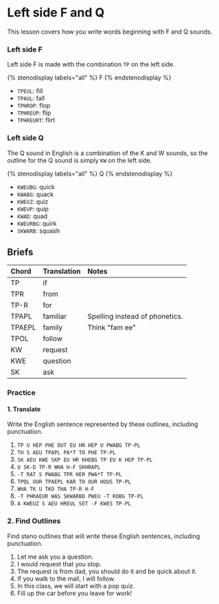 # Left side F and Q

This lesson covers how you write words beginning with F and Q sounds.

### Left side F

Left side F is made with the combination `TP` on the left side.

{% stenodisplay labels="all" %}
F
{% endstenodisplay %}

* `TPEUL`: fill
* `TPAUL`: fall
* `TPHROP`: flop
* `TPHREUP`: flip
* `TPHREURT`: flirt

### Left side Q

The Q sound in English is a combination of the K and W sounds, so the outline for the Q sound is simply `KW` on the left side.

{% stenodisplay labels="all" %}
Q
{% endstenodisplay %}

* `KWEUBG`: quick
* `KWABG`: quack
* `KWEUZ`: quiz
* `KWEUP`: quip
* `KWAD`: quad
* `KWEURBG`: quirk
* `SKWARB`: squash

## Briefs

| Chord  | Translation | Notes                          |
|:-------|:------------|:-------------------------------|
| TP     | if          |                                |
| TPR    | from        |                                |
| TP-R   | for         |                                |
| TPAPL  | familiar    | Spelling instead of phonetics. |
| TPAEPL | family      | Think "fam ee"                 |
| TPOL   | follow      |                                |
| KW     | request     |                                |
| KWE    | question    |                                |
| SK     | ask         |                                |

### Practice

#### 1. Translate

Write the English sentence represented by these outlines, including punctuation.

1. `TP U HEP PHE OUT EU HR HEP U PWABG TP-PL`
2. `TH S AEU TPAPL PA*T TO PHE TP-PL`
3. `SK AEU KWE SKP EU HR KHEBG TP EU K HEP TP-PL`
4. `U SK-D TP-R WHA H-F SKHRAPL`
5. `-T RAT S PWABG TPR HER PWA*T TP-PL`
6. `TPOL OUR TPAEPL KAR TO OUR HOUS TP-PL`
7. `WHA TK U TKO THA TP-R H-F`
8. `-T PHRAEUR WAS SKWARBD PWEU -T ROBG TP-PL`
9. `A KWEUZ S AEU HREUL SET -F KWES TP-PL`

### 2. Find Outlines

Find steno outlines that will write these English sentences, including punctuation.

1. Let me ask you a question.
2. I would request that you stop.
3. The request is from dad, you should do it and be quick about it.
4. If you walk to the mall, I will follow.
5. In this class, we will start with a pop quiz.
6. Fill up the car before you leave for work!
